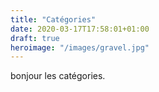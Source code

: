 ```yaml
---
title: "Catégories"
date: 2020-03-17T17:58:01+01:00
draft: true
heroimage: "/images/gravel.jpg"
---
```

bonjour les catégories.
